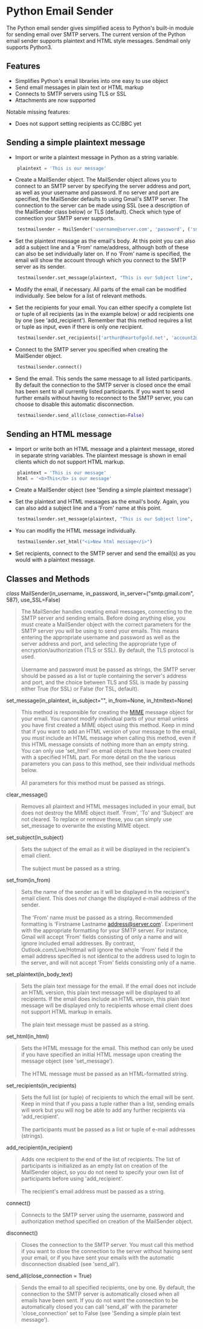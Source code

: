
Python Email Sender
===================

The Python email sender gives simplified acess to Python's built-in module for sending email over SMTP servers. The current version of the Python email sender supports plaintext and HTML style messages. Sendmail only supports Python3.


Features
--------
* Simplifies Python's email libraries into one easy to use object
* Send email messages in plain text or HTML markup
* Connects to SMTP servers using TLS or SSL
* Attachments are now supported

Notable missing features:
* Does not support setting recipients as CC/BBC yet

Sending a simple plaintext message
----------------------------------

* Import or write a plaintext message in Python as a string variable.

```python
    plaintext = 'This is our message'
```

* Create a MailSender object. The MailSender object allows you to connect to an SMTP server by specifying the server address and port, as well as your username and password. If no server and port are specified, the MailSender defaults to using Gmail's SMTP server. The connection to the server can be made using SSL (see a description of the MailSender class below) or TLS (default). Check which type of connection your SMTP server supports. 

```python
    testmailsender = MailSender('username@server.com', 'password', ('smtp.server.com', 465), use_SSL=True)
```

* Set the plaintext message as the email's body. At this point you can also add a subject line and a 'From' name/address, although both of these can also be set individually later on. If no 'From' name is specified, the email will show the account through which you connect to the SMTP server as its sender.

```python
    testmailsender.set_message(plaintext, "This is our Subject line", 'John Doe <j.doe@somewhere.com>')
```

* Modify the email, if necessary. All parts of the email can be modified individually. See below for a list of relevant methods.

* Set the recipients for your email. You can either specify a complete list or tuple of all recipients (as in the example below) or add recipients one by one (see 'add_recipient'). Remember that this method requires a list or tuple as input, even if there is only one recipient.

```python
    testmailsender.set_recipients(['arthur@heartofgold.net', 'account2@somewhere.com'])
```

* Connect to the SMTP server you specified when creating the MailSender object.

```python
    testmailsender.connect()
```

* Send the email. This sends the same message to all listed participants. By default the connection to the SMTP server is closed once the email has been sent to all currently listed participants. If you want to send further emails without having to reconnect to the SMTP server, you can choose to disable this automatic disconnection.

```python
    testmailsender.send_all(close_connection=False)
```

Sending an HTML message
-----------------------
* Import or write both an HTML message and a plaintext message, stored in separate string variables. The plaintext message is shown in email clients which do not support HTML markup.

```python
    plaintext = 'This is our message'
    html = '<b>This</b> is our message'
```

* Create a MailSender object (see 'Sending a simple plaintext message')

* Set the plaintext and HTML messages as the email's body. Again, you can also add a subject line and a 'From' name at this point. 

```python
    testmailsender.set_message(plaintext, "This is our Subject line", 'John Doe', html)
```

* You can modifiy the HTML message individually.

```python
    testmailsender.set_html("<i>New html message</i>")
```

* Set recipients, connect to the SMTP server and send the email(s) as you would with a plaintext message.

Classes and Methods
-------------------
_class_ MailSender(in_username, in_password, in_server=("smtp.gmail.com", 587), use_SSL=False)
>	The MailSender handles creating email messages, connecting to the SMTP server and sending emails. Before doing anything else, you must create a MailSender object with the correct parameters for the SMTP server you will be using to send your emails. This means entering the appropriate username and password as well as the server address and port, and selecting the appropriate type of encryption/authorization (TLS or SSL). By default, the TLS protocol is used.<br><br>
Username and password must be passed as strings, the SMTP server should be passed as a list or tuple containing the server's address and port, and the choice between TLS and SSL is made by passing either True (for SSL) or False (for TSL, default). 

set_message(in_plaintext, in_subject="", in_from=None, in_htmltext=None)
>This method is responsible for creating the [MIME](https://docs.python.org/3.4/library/email.mime.html) message object for your email. You cannot modify individual parts of your email unless you have first created a MIME object using this method. Keep in mind that if you want to add an HTML version of your message to the email, you _must_ include an HTML message when calling this method, even if this HTML message consists of nothing more than an empty string. You can only use 'set_html' on email objects that have been created with a specified HTML part. For more detail on the the various parameters you can pass to this method, see their individual methods below.<br><br>
All parameters for this method must be passed as strings.

clear_message()
>Removes all plaintext and HTML messages included in your email, but does not destroy the MIME object itself. 'From', 'To' and 'Subject' are not cleared. To replace or remove these, you can simply use set_message to overwrite the existing MIME object.

set_subject(in_subject)
>Sets the subject of the email as it will be displayed in the recipient's email client. <br><br>
The subject must be passed as a string.

set_from(in_from)
>Sets the name of the sender as it will be displayed in the recipient's email client. This does _not_ change the displayed e-mail address of the sender.<br><br>
The 'From' name must be passed as a string. Recommended formatting is 'Firstname Lastname <address@server.com>'. Experiment with the appropriate formatting for your SMTP server. For instance, Gmail will accept 'From' fields consisting of only a name and will ignore included email addresses. By contrast, Outlook.com/Live/Hotmail will ignore the whole 'From' field if the email address specified is not identical to the address used to login to the server, and will not accept 'From' fields consisting only of a name.

set_plaintext(in_body_text)
>Sets the plain text message for the email. If the email does not include an HTML version, this plain text message will be displayed to all recipients. If the email does include an HTML versoin, this plain text message will be displayed only to recipients whose email client does not support HTML markup in emails.<br><br>
The plain text message must be passed as a string.

set_html(in_html)
> Sets the HTML message for the email. This method can only be used if you have specified an initial HTML message upon creating the message object (see 'set_message'). <br><br>
The HTML message must be passed as an HTML-formatted string. 

set_recipients(in_recipients)
> Sets the full list (or tuple) of recipients to which the email will be sent. Keep in mind that if you pass a tuple rather than a list, sending emails will work but you will nog be able to add any further recipients via 'add_recipient'. <br><br>
The participants must be passed as a list or tuple of e-mail addresses (strings). 

add_recipient(in_recipient)
> Adds one recipient to the end of the list of recipients. The list of participants is initialized as an empty list on creation of the MailSender object, so you do not need to specify your own list of participants before using 'add_recipient'.<br><br>
The recipient's email address must be passed as a string.

connect()
> Connects to the SMTP server using the username, password and authorization method specified on creation of the MailSender object.

disconnect()
> Closes the connection to the SMTP server. You must call this method if you want to close the connection to the server without having sent your email, or if you have sent your emails with the automatic disconnection disabled (see 'send_all').

send_all(close_connection = True)
> Sends the email to all specified recipients, one by one. By default, the connection to the SMTP server is automatically closed when all emails have been sent. If you do not want the connection to be automatically closed you can call 'send_all' with the parameter 'close_connection' set to False (see 'Sending a simple plain text message').


